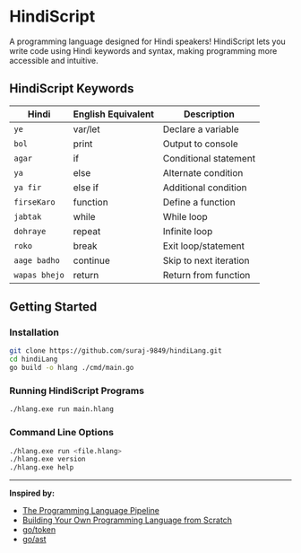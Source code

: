 # HindiScript

A programming language designed for Hindi speakers! HindiScript lets you write code using Hindi keywords and syntax, making programming more accessible and intuitive.

## HindiScript Keywords

| Hindi         | English Equivalent | Description             |
| ------------- | ----------------- | ----------------------- |
| `ye`          | var/let           | Declare a variable      |
| `bol`         | print             | Output to console       |
| `agar`        | if                | Conditional statement   |
| `ya`          | else              | Alternate condition     |
| `ya fir`      | else if           | Additional condition    |
| `firseKaro`   | function          | Define a function       |
| `jabtak`      | while             | While loop              |
| `dohraye`     | repeat            | Infinite loop           |
| `roko`        | break             | Exit loop/statement     |
| `aage badho`  | continue          | Skip to next iteration  |
| `wapas bhejo` | return            | Return from function    |

## Getting Started

### Installation

```bash
git clone https://github.com/suraj-9849/hindiLang.git
cd hindiLang
go build -o hlang ./cmd/main.go
```

### Running HindiScript Programs

```bash
./hlang.exe run main.hlang
```

### Command Line Options

```bash
./hlang.exe run <file.hlang>
./hlang.exe version
./hlang.exe help
```

---

**Inspired by:**  
- [The Programming Language Pipeline](https://www.freecodecamp.org/news/the-programming-language-pipeline-91d3f449c919/)  
- [Building Your Own Programming Language from Scratch](https://hackernoon.com/building-your-own-programming-language-from-scratch)  
- [go/token](https://pkg.go.dev/go/token)  
- [go/ast](https://pkg.go.dev/go/ast)